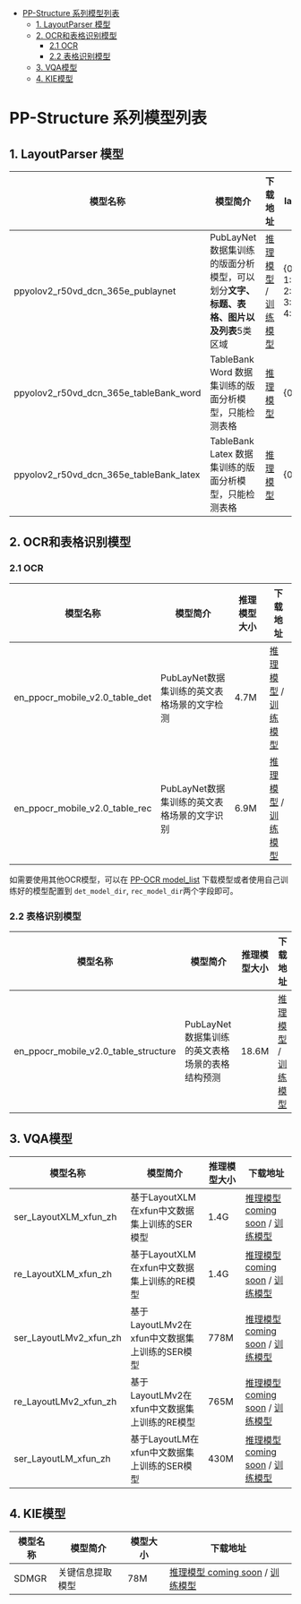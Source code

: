 - [PP-Structure 系列模型列表](#pp-structure-系列模型列表)
  - [1. LayoutParser 模型](#1-layoutparser-模型)
  - [2. OCR和表格识别模型](#2-ocr和表格识别模型)
    - [2.1 OCR](#21-ocr)
    - [2.2 表格识别模型](#22-表格识别模型)
  - [3. VQA模型](#3-vqa模型)
  - [4. KIE模型](#4-kie模型)

# PP-Structure 系列模型列表


## 1. LayoutParser 模型

|模型名称|模型简介|下载地址|label_map|
| --- | --- | --- | --- |
| ppyolov2_r50vd_dcn_365e_publaynet | PubLayNet 数据集训练的版面分析模型，可以划分**文字、标题、表格、图片以及列表**5类区域 | [推理模型](https://paddle-model-ecology.bj.bcebos.com/model/layout-parser/ppyolov2_r50vd_dcn_365e_publaynet.tar) / [训练模型](https://paddle-model-ecology.bj.bcebos.com/model/layout-parser/ppyolov2_r50vd_dcn_365e_publaynet_pretrained.pdparams) |{0: "Text", 1: "Title", 2: "List", 3:"Table", 4:"Figure"}|
| ppyolov2_r50vd_dcn_365e_tableBank_word | TableBank Word 数据集训练的版面分析模型，只能检测表格 | [推理模型](https://paddle-model-ecology.bj.bcebos.com/model/layout-parser/ppyolov2_r50vd_dcn_365e_tableBank_word.tar) | {0:"Table"}|
| ppyolov2_r50vd_dcn_365e_tableBank_latex | TableBank Latex 数据集训练的版面分析模型，只能检测表格 | [推理模型](https://paddle-model-ecology.bj.bcebos.com/model/layout-parser/ppyolov2_r50vd_dcn_365e_tableBank_latex.tar) | {0:"Table"}|

## 2. OCR和表格识别模型

### 2.1 OCR

|模型名称|模型简介|推理模型大小|下载地址|
| --- | --- | --- | --- |
|en_ppocr_mobile_v2.0_table_det|PubLayNet数据集训练的英文表格场景的文字检测|4.7M|[推理模型](https://paddleocr.bj.bcebos.com/dygraph_v2.0/table/en_ppocr_mobile_v2.0_table_det_infer.tar) / [训练模型](https://paddleocr.bj.bcebos.com/dygraph_v2.1/table/en_ppocr_mobile_v2.0_table_det_train.tar) |
|en_ppocr_mobile_v2.0_table_rec|PubLayNet数据集训练的英文表格场景的文字识别|6.9M|[推理模型](https://paddleocr.bj.bcebos.com/dygraph_v2.0/table/en_ppocr_mobile_v2.0_table_rec_infer.tar) / [训练模型](https://paddleocr.bj.bcebos.com/dygraph_v2.1/table/en_ppocr_mobile_v2.0_table_rec_train.tar) |

如需要使用其他OCR模型，可以在 [PP-OCR model_list](../../doc/doc_ch/models_list.md) 下载模型或者使用自己训练好的模型配置到 `det_model_dir`, `rec_model_dir`两个字段即可。

### 2.2 表格识别模型

|模型名称|模型简介|推理模型大小|下载地址|
| --- | --- | --- | --- |
|en_ppocr_mobile_v2.0_table_structure|PubLayNet数据集训练的英文表格场景的表格结构预测|18.6M|[推理模型](https://paddleocr.bj.bcebos.com/dygraph_v2.0/table/en_ppocr_mobile_v2.0_table_structure_infer.tar) / [训练模型](https://paddleocr.bj.bcebos.com/dygraph_v2.1/table/en_ppocr_mobile_v2.0_table_structure_train.tar) |

## 3. VQA模型

|模型名称|模型简介|推理模型大小|下载地址|
| --- | --- | --- | --- |
|ser_LayoutXLM_xfun_zh|基于LayoutXLM在xfun中文数据集上训练的SER模型|1.4G|[推理模型 coming soon]() / [训练模型](https://paddleocr.bj.bcebos.com/pplayout/re_LayoutXLM_xfun_zh.tar) |
|re_LayoutXLM_xfun_zh|基于LayoutXLM在xfun中文数据集上训练的RE模型|1.4G|[推理模型 coming soon]() / [训练模型](https://paddleocr.bj.bcebos.com/pplayout/ser_LayoutXLM_xfun_zh.tar) |
|ser_LayoutLMv2_xfun_zh|基于LayoutLMv2在xfun中文数据集上训练的SER模型|778M|[推理模型 coming soon]() / [训练模型](https://paddleocr.bj.bcebos.com/pplayout/ser_LayoutLMv2_xfun_zh.tar) |
|re_LayoutLMv2_xfun_zh|基于LayoutLMv2在xfun中文数据集上训练的RE模型|765M|[推理模型 coming soon]() / [训练模型](https://paddleocr.bj.bcebos.com/pplayout/re_LayoutLMv2_xfun_zh.tar) |
|ser_LayoutLM_xfun_zh|基于LayoutLM在xfun中文数据集上训练的SER模型|430M|[推理模型 coming soon]() / [训练模型](https://paddleocr.bj.bcebos.com/pplayout/ser_LayoutLM_xfun_zh.tar) |

## 4. KIE模型

|模型名称|模型简介|模型大小|下载地址|
| --- | --- | --- | --- |
|SDMGR|关键信息提取模型|78M|[推理模型 coming soon]() / [训练模型](https://paddleocr.bj.bcebos.com/dygraph_v2.1/kie/kie_vgg16.tar)|
